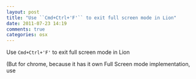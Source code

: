 ```yaml
---
layout: post
title: "Use ``Cmd+Ctrl+'F'`` to exit full screen mode in Lion"
date: 2011-07-23 14:19
comments: true
categories: osx
---
```


Use ``Cmd+Ctrl+'F'`` to exit full screen mode in Lion


(But for chrome, because it has it own Full Screen mode implementation, use 

